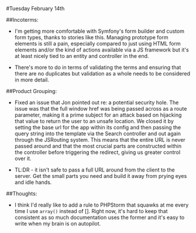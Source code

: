 #Tuesday February 14th

##Incoterms:
- I'm getting more comfortable with Symfony's form builder and custom form types, thanks to stories like this. Managing prototype form elements is still a pain, especially compared to just using HTML form elements and/or the kind of actions available via a JS framework but it's at least nicely tied to an entity and controller in the end.

- There's more to do in terms of validating the terms and ensuring that there are no duplicates but validation as a whole needs to be considered in more detail.

##Product Grouping:
- Fixed an issue that Jon pointed out re: a potential security hole. The issue was that the full window href was being passed across as a route parameter, making it a prime subject for an attack based on hijacking that value to return the user to an unsafe location. We closed it by setting the base url for the app within its config and then passing the query string into the template via the Search controller and out again through the JSRouting system. This means that the entire URL is never passed around and that the most crucial parts are constructed within the controller before triggering the redirect, giving us greater control over it.

- TL:DR - it isn't safe to pass a full URL around from the client to the server. Get the small parts you need and build it away from prying eyes and idle hands.

##Thoughts:
- I think I'd really like to add a rule to PHPStorm that squawks at me every time I use `array()` instead of []. Right now, it's hard to keep that consistent as so much documentation uses the former and it's easy to write when my brain is on autopilot.
